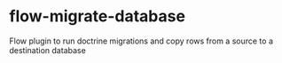 # flow-migrate-database
Flow plugin to run doctrine migrations and copy rows from a source to a destination database
